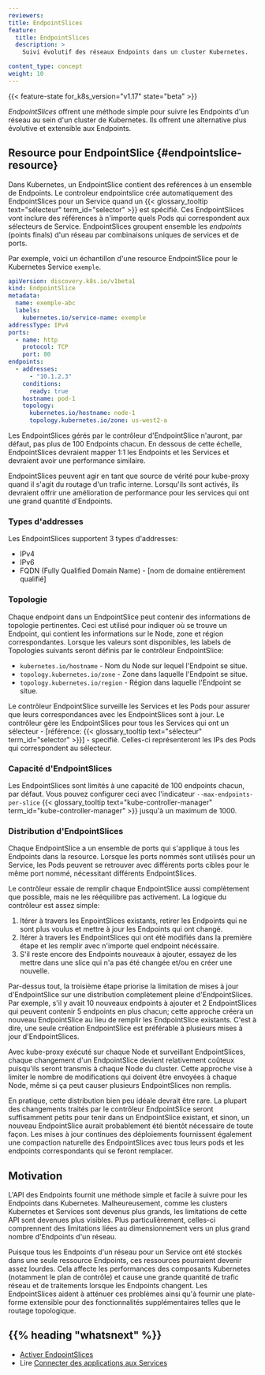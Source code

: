 ```yaml
---
reviewers: 
title: EndpointSlices
feature:
  title: EndpointSlices
  description: >
    Suivi évolutif des réseaux Endpoints dans un cluster Kubernetes.

content_type: concept
weight: 10
---
```



<!-- overview -->

{{< feature-state for_k8s_version="v1.17" state="beta" >}}

_EndpointSlices_ offrent une méthode simple pour suivre les Endpoints d'un réseau au sein d'un cluster de Kubernetes. Ils offrent une alternative plus évolutive et extensible aux Endpoints.



<!-- body -->

## Resource pour EndpointSlice {#endpointslice-resource}

Dans Kubernetes, un EndpointSlice contient des reférences à un ensemble de Endpoints. 
Le controleur endpointslice crée automatiquement des EndpointSlices pour un Service quand un {{< glossary_tooltip text="sélecteur" term_id="selector" >}} est spécifié.
Ces EndpointSlices vont inclure des références à n'importe quels Pods qui correspondent aux sélecteurs de Service.
EndpointSlices groupent ensemble les _endpoints_ (points finals) d'un réseau par combinaisons uniques de services et de ports.

Par exemple, voici un échantillon d'une resource EndpointSlice pour le Kubernetes Service `exemple`.

```yaml
apiVersion: discovery.k8s.io/v1beta1
kind: EndpointSlice
metadata:
  name: exemple-abc
  labels:
    kubernetes.io/service-name: exemple
addressType: IPv4
ports:
  - name: http
    protocol: TCP
    port: 80
endpoints:
  - addresses:
      - "10.1.2.3"
    conditions:
      ready: true
    hostname: pod-1
    topology:
      kubernetes.io/hostname: node-1
      topology.kubernetes.io/zone: us-west2-a
```

Les EndpointSlices gérés par le contrôleur d'EndpointSlice n'auront, par défaut, pas plus de 100 Endpoints chacun. 
En dessous de cette échelle, EndpointSlices devraient mapper 1:1 les Endpoints et les Services et devraient avoir une performance similaire.

EndpointSlices peuvent agir en tant que source de vérité pour kube-proxy quand il s'agit du routage d'un trafic interne. 
Lorsqu'ils sont activés, ils devraient offrir une amélioration de performance pour les services qui ont une grand quantité d'Endpoints.

### Types d'addresses

Les EndpointSlices supportent 3 types d'addresses:

* IPv4
* IPv6
* FQDN (Fully Qualified Domain Name) - [nom de domaine entièrement qualifié]

### Topologie

Chaque endpoint dans un EndpointSlice peut contenir des informations de topologie pertinentes. 
Ceci est utilisé pour indiquer où se trouve un Endpoint, qui contient les informations sur le Node, zone et région correspondantes. Lorsque les valeurs sont disponibles, les labels de Topologies suivants seront définis par le contrôleur EndpointSlice:

* `kubernetes.io/hostname` - Nom du Node sur lequel l'Endpoint se situe.
* `topology.kubernetes.io/zone` - Zone dans laquelle l'Endpoint se situe.
* `topology.kubernetes.io/region` - Région dans laquelle l'Endpoint se situe.

Le contrôleur EndpointSlice surveille les Services et les Pods pour assurer que leurs correspondances avec les EndpointSlices sont à jour. 
Le contrôleur gère les EndpointSlices pour tous les Services qui ont un sélecteur - [référence: {{< glossary_tooltip text="sélecteur" term_id="selector" >}}] - specifié. Celles-ci représenteront les IPs des Pods qui correspondent au sélecteur.

### Capacité d'EndpointSlices

Les EndpointSlices sont limités à une capacité de 100 endpoints chacun, par défaut. Vous pouvez configurer ceci avec l'indicateur `--max-endpoints-per-slice` {{< glossary_tooltip text="kube-controller-manager" term_id="kube-controller-manager" >}} jusqu'à un maximum de 1000.

### Distribution d'EndpointSlices

Chaque EndpointSlice a un ensemble de ports qui s'applique à tous les Endpoints dans la resource. 
Lorsque les ports nommés sont utilisés pour un Service, les Pods peuvent se retrouver avec différents ports cibles pour le même port nommé, nécessitant différents EndpointSlices. 

Le contrôleur essaie de remplir chaque EndpointSlice aussi complètement que possible, mais ne les rééquilibre pas activement. La logique du contrôleur est assez simple:

1. Itérer à travers les EnpointSlices existants, retirer les Endpoints qui ne sont plus voulus et mettre à jour les Endpoints qui ont changé.
2. Itérer à travers les EndpointSlices qui ont été modifiés dans la première étape et les remplir avec n'importe quel endpoint nécéssaire.
3. S'il reste encore des Endpoints nouveaux à ajouter, essayez de les mettre dans une slice qui n'a pas été changée et/ou en créer une nouvelle.

Par-dessus tout, la troisième étape priorise la limitation de mises à jour d'EndpointSlice sur une distribution complètement pleine d'EndpointSlices. Par exemple, s'il y avait 10 nouveaux endpoints à ajouter et 2 EndpointSlices qui peuvent contenir 5 endpoints en plus chacun; cette approche créera un nouveau EndpointSlice au lieu de remplir les EndpointSlice existants. 
C'est à dire, une seule création EndpointSlice est préférable à plusieurs mises à jour d'EndpointSlices.

Avec kube-proxy exécuté sur chaque Node et surveillant EndpointSlices, chaque changement d'un EndpointSlice devient relativement coûteux puisqu'ils seront transmis à chaque Node du cluster. 
Cette approche vise à limiter le nombre de modifications qui doivent être envoyées à chaque Node, même si ça peut causer plusieurs EndpointSlices non remplis.

En pratique, cette distribution bien peu idéale devrait être rare. La plupart des changements traités par le contrôleur EndpointSlice seront suffisamment petits pour tenir dans un EndpointSlice existant, et sinon, un nouveau EndpointSlice aurait probablement été bientôt nécessaire de toute façon. Les mises à jour continues des déploiements fournissent également une compaction naturelle des EndpointSlices avec tous leurs pods et les endpoints correspondants qui se feront remplacer.

## Motivation

L'API des Endpoints fournit une méthode simple et facile à suivre pour les Endpoints dans Kubernetes. 
Malheureusement, comme les clusters Kubernetes et Services sont devenus plus grands, les limitations de cette API sont devenues plus visibles. 
Plus particulièrement, celles-ci comprennent des limitations liées au dimensionnement vers un plus grand nombre d'Endpoints d'un réseau.

Puisque tous les Endpoints d'un réseau pour un Service ont été stockés dans une seule ressource Endpoints, ces ressources pourraient devenir assez lourdes. 
Cela affecte les performances des composants Kubernetes (notamment le plan de contrôle) et cause une grande quantité de trafic réseau et de traitements lorsque les Endpoints changent. 
Les EndpointSlices aident à atténuer ces problèmes ainsi qu'à fournir une plate-forme extensible pour des fonctionnalités supplémentaires telles que le routage topologique. 



## {{% heading "whatsnext" %}}


* [Activer EndpointSlices](/docs/tasks/administer-cluster/enabling-endpointslices)
* Lire [Connecter des applications aux Services](/docs/concepts/services-networking/connect-applications-service/)
